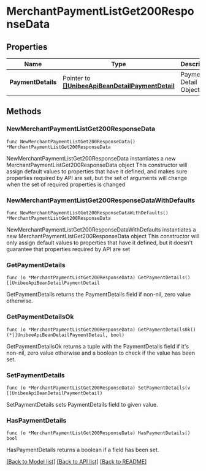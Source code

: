 # MerchantPaymentListGet200ResponseData

## Properties

Name | Type | Description | Notes
------------ | ------------- | ------------- | -------------
**PaymentDetails** | Pointer to [**[]UnibeeApiBeanDetailPaymentDetail**](UnibeeApiBeanDetailPaymentDetail.md) | Payment Detail Object List | [optional] 

## Methods

### NewMerchantPaymentListGet200ResponseData

`func NewMerchantPaymentListGet200ResponseData() *MerchantPaymentListGet200ResponseData`

NewMerchantPaymentListGet200ResponseData instantiates a new MerchantPaymentListGet200ResponseData object
This constructor will assign default values to properties that have it defined,
and makes sure properties required by API are set, but the set of arguments
will change when the set of required properties is changed

### NewMerchantPaymentListGet200ResponseDataWithDefaults

`func NewMerchantPaymentListGet200ResponseDataWithDefaults() *MerchantPaymentListGet200ResponseData`

NewMerchantPaymentListGet200ResponseDataWithDefaults instantiates a new MerchantPaymentListGet200ResponseData object
This constructor will only assign default values to properties that have it defined,
but it doesn't guarantee that properties required by API are set

### GetPaymentDetails

`func (o *MerchantPaymentListGet200ResponseData) GetPaymentDetails() []UnibeeApiBeanDetailPaymentDetail`

GetPaymentDetails returns the PaymentDetails field if non-nil, zero value otherwise.

### GetPaymentDetailsOk

`func (o *MerchantPaymentListGet200ResponseData) GetPaymentDetailsOk() (*[]UnibeeApiBeanDetailPaymentDetail, bool)`

GetPaymentDetailsOk returns a tuple with the PaymentDetails field if it's non-nil, zero value otherwise
and a boolean to check if the value has been set.

### SetPaymentDetails

`func (o *MerchantPaymentListGet200ResponseData) SetPaymentDetails(v []UnibeeApiBeanDetailPaymentDetail)`

SetPaymentDetails sets PaymentDetails field to given value.

### HasPaymentDetails

`func (o *MerchantPaymentListGet200ResponseData) HasPaymentDetails() bool`

HasPaymentDetails returns a boolean if a field has been set.


[[Back to Model list]](../README.md#documentation-for-models) [[Back to API list]](../README.md#documentation-for-api-endpoints) [[Back to README]](../README.md)


